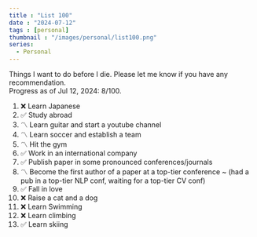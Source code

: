 ```yaml
---
title : "List 100"
date : "2024-07-12"
tags : [personal]
thumbnail : "/images/personal/list100.png"
series:
  - Personal
---
```

Things I want to do before I die. Please let me know if you have any recommendation.<br/>
Progress as of Jul 12, 2024: 8/100.

1. ❌ Learn Japanese
2. ✅ Study abroad
3. 〽️ Learn guitar and start a youtube channel
4. 〽️ Learn soccer and establish a team
5. 〽️ Hit the gym
6. ✅ Work in an international company
7. ✅ Publish paper in some pronounced conferences/journals
8. 〽️ Become the first author of a paper at a top-tier conference ~ (had a pub in a top-tier NLP conf, waiting for a top-tier CV conf)
9. ✅ Fall in love
10. ❌ Raise a cat and a dog
11. ❌ Learn Swimming
12. ❌ Learn climbing
13. ✅ Learn skiing



